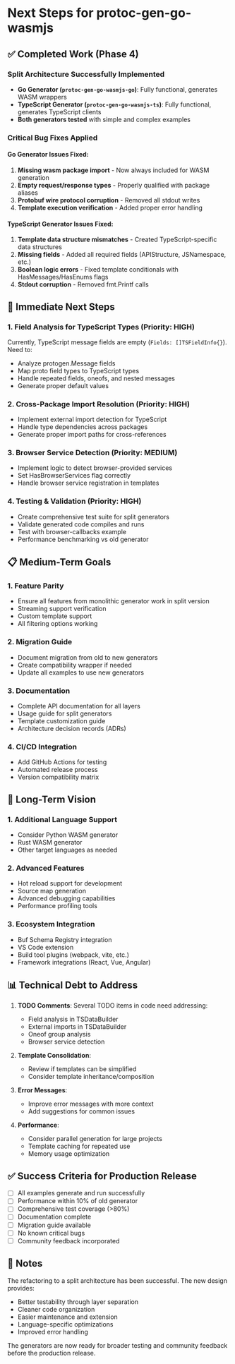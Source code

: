 # Next Steps for protoc-gen-go-wasmjs

## ✅ Completed Work (Phase 4)

### Split Architecture Successfully Implemented
- **Go Generator (`protoc-gen-go-wasmjs-go`)**: Fully functional, generates WASM wrappers
- **TypeScript Generator (`protoc-gen-go-wasmjs-ts`)**: Fully functional, generates TypeScript clients
- **Both generators tested** with simple and complex examples

### Critical Bug Fixes Applied

#### Go Generator Issues Fixed:
1. **Missing wasm package import** - Now always included for WASM generation
2. **Empty request/response types** - Properly qualified with package aliases
3. **Protobuf wire protocol corruption** - Removed all stdout writes
4. **Template execution verification** - Added proper error handling

#### TypeScript Generator Issues Fixed:
1. **Template data structure mismatches** - Created TypeScript-specific data structures
2. **Missing fields** - Added all required fields (APIStructure, JSNamespace, etc.)
3. **Boolean logic errors** - Fixed template conditionals with HasMessages/HasEnums flags
4. **Stdout corruption** - Removed fmt.Printf calls

## 🚀 Immediate Next Steps

### 1. Field Analysis for TypeScript Types (Priority: HIGH)
Currently, TypeScript message fields are empty (`Fields: []TSFieldInfo{}`). Need to:
- Analyze protogen.Message fields
- Map proto field types to TypeScript types
- Handle repeated fields, oneofs, and nested messages
- Generate proper default values

### 2. Cross-Package Import Resolution (Priority: HIGH)
- Implement external import detection for TypeScript
- Handle type dependencies across packages
- Generate proper import paths for cross-references

### 3. Browser Service Detection (Priority: MEDIUM)
- Implement logic to detect browser-provided services
- Set HasBrowserServices flag correctly
- Handle browser service registration in templates

### 4. Testing & Validation (Priority: HIGH)
- Create comprehensive test suite for split generators
- Validate generated code compiles and runs
- Test with browser-callbacks example
- Performance benchmarking vs old generator

## 📋 Medium-Term Goals

### 1. Feature Parity
- Ensure all features from monolithic generator work in split version
- Streaming support verification
- Custom template support
- All filtering options working

### 2. Migration Guide
- Document migration from old to new generators
- Create compatibility wrapper if needed
- Update all examples to use new generators

### 3. Documentation
- Complete API documentation for all layers
- Usage guide for split generators
- Template customization guide
- Architecture decision records (ADRs)

### 4. CI/CD Integration
- Add GitHub Actions for testing
- Automated release process
- Version compatibility matrix

## 🔮 Long-Term Vision

### 1. Additional Language Support
- Consider Python WASM generator
- Rust WASM generator
- Other target languages as needed

### 2. Advanced Features
- Hot reload support for development
- Source map generation
- Advanced debugging capabilities
- Performance profiling tools

### 3. Ecosystem Integration
- Buf Schema Registry integration
- VS Code extension
- Build tool plugins (webpack, vite, etc.)
- Framework integrations (React, Vue, Angular)

## 📊 Technical Debt to Address

1. **TODO Comments**: Several TODO items in code need addressing:
   - Field analysis in TSDataBuilder
   - External imports in TSDataBuilder
   - Oneof group analysis
   - Browser service detection

2. **Template Consolidation**:
   - Review if templates can be simplified
   - Consider template inheritance/composition

3. **Error Messages**:
   - Improve error messages with more context
   - Add suggestions for common issues

4. **Performance**:
   - Consider parallel generation for large projects
   - Template caching for repeated use
   - Memory usage optimization

## ✅ Success Criteria for Production Release

- [ ] All examples generate and run successfully
- [ ] Performance within 10% of old generator
- [ ] Comprehensive test coverage (>80%)
- [ ] Documentation complete
- [ ] Migration guide available
- [ ] No known critical bugs
- [ ] Community feedback incorporated

## 📝 Notes

The refactoring to a split architecture has been successful. The new design provides:
- Better testability through layer separation
- Cleaner code organization
- Easier maintenance and extension
- Language-specific optimizations
- Improved error handling

The generators are now ready for broader testing and community feedback before the production release.